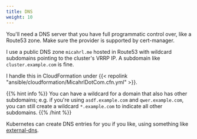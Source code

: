 ```yaml
---
title: DNS
weight: 10
---
```


You'll need a DNS server that you have full programmatic control over, like a Route53 zone.
Make sure the provider is supported by cert-manager.

I use a public DNS zone `micahrl.me` hosted in Route53
with wildcard subdomains pointing to the cluster's VRRP IP.
A subdomain like `cluster.example.com` is fine.

I handle this in CloudFormation under {{< repolink "ansible/cloudformation/MicahrlDotCom.cfn.yml" >}}.

{{% hint info %}}
You can have a wildcard for a domain that also has other subdomains;
e.g. if you're using `asdf.example.com` and `qwer.example.com`,
you can still create a wildcard `*.example.com`
to indicate all other subdomains.
{{% /hint %}}

Kubernetes can create DNS entries for you if you like,
using something like [external-dns](https://github.com/kubernetes-sigs/external-dns).
